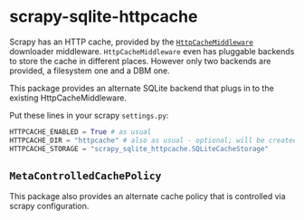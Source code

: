# scrapy-sqlite-httpcache

Scrapy has an HTTP cache, provided by the
[`HttpCacheMiddleware`](https://docs.scrapy.org/en/latest/topics/downloader-middleware.html#scrapy.downloadermiddlewares.httpcache.HttpCacheMiddleware)
downloader middleware.  `HttpCacheMiddleware` even has pluggable backends to
store the cache in different places.  However only two backends are provided, a
filesystem one and a DBM one.

This package provides an alternate SQLite backend that plugs in to the existing HttpCacheMiddleware.

Put these lines in your scrapy `settings.py`:

```python
HTTPCACHE_ENABLED = True # as usual
HTTPCACHE_DIR = "httpcache" # also as usual - optional; will be created if does not exist
HTTPCACHE_STORAGE = "scrapy_sqlite_httpcache.SQLiteCacheStorage"
```

## `MetaControlledCachePolicy`

This package also provides an alternate cache policy that is controlled via
scrapy configuration.

